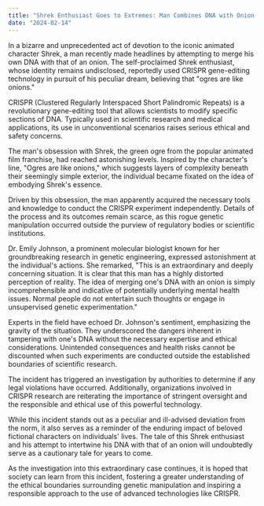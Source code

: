 ```yaml
---
title: "Shrek Enthusiast Goes to Extremes: Man Combines DNA with Onion Using CRISPR"
date: "2024-02-14"
---
```


In a bizarre and unprecedented act of devotion to the iconic animated character Shrek, a man recently made headlines by attempting to merge his own DNA with that of an onion. The self-proclaimed Shrek enthusiast, whose identity remains undisclosed, reportedly used CRISPR gene-editing technology in pursuit of his peculiar dream, believing that "ogres are like onions."

CRISPR (Clustered Regularly Interspaced Short Palindromic Repeats) is a revolutionary gene-editing tool that allows scientists to modify specific sections of DNA. Typically used in scientific research and medical applications, its use in unconventional scenarios raises serious ethical and safety concerns.

The man's obsession with Shrek, the green ogre from the popular animated film franchise, had reached astonishing levels. Inspired by the character's line, "Ogres are like onions," which suggests layers of complexity beneath their seemingly simple exterior, the individual became fixated on the idea of embodying Shrek's essence.

Driven by this obsession, the man apparently acquired the necessary tools and knowledge to conduct the CRISPR experiment independently. Details of the process and its outcomes remain scarce, as this rogue genetic manipulation occurred outside the purview of regulatory bodies or scientific institutions.

Dr. Emily Johnson, a prominent molecular biologist known for her groundbreaking research in genetic engineering, expressed astonishment at the individual's actions. She remarked, "This is an extraordinary and deeply concerning situation. It is clear that this man has a highly distorted perception of reality. The idea of merging one's DNA with an onion is simply incomprehensible and indicative of potentially underlying mental health issues. Normal people do not entertain such thoughts or engage in unsupervised genetic experimentation."

Experts in the field have echoed Dr. Johnson's sentiment, emphasizing the gravity of the situation. They underscored the dangers inherent in tampering with one's DNA without the necessary expertise and ethical considerations. Unintended consequences and health risks cannot be discounted when such experiments are conducted outside the established boundaries of scientific research.

The incident has triggered an investigation by authorities to determine if any legal violations have occurred. Additionally, organizations involved in CRISPR research are reiterating the importance of stringent oversight and the responsible and ethical use of this powerful technology.

While this incident stands out as a peculiar and ill-advised deviation from the norm, it also serves as a reminder of the enduring impact of beloved fictional characters on individuals' lives. The tale of this Shrek enthusiast and his attempt to intertwine his DNA with that of an onion will undoubtedly serve as a cautionary tale for years to come.

As the investigation into this extraordinary case continues, it is hoped that society can learn from this incident, fostering a greater understanding of the ethical boundaries surrounding genetic manipulation and inspiring a responsible approach to the use of advanced technologies like CRISPR.
